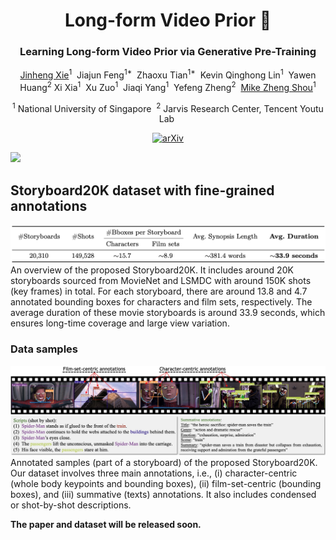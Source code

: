 <div align="center">
<h1>Long-form Video Prior 🎥 </h1>
<h3>Learning Long-form Video Prior via Generative Pre-Training</h3>

[Jinheng Xie](https://sierkinhane.github.io/)<sup>1</sup>&nbsp; Jiajun Feng<sup>1&#42;</sup>&nbsp; Zhaoxu Tian<sup>1&#42;</sup>&nbsp; Kevin Qinghong Lin<sup>1</sup>&nbsp; Yawen Huang<sup>2</sup> Xi Xia<sup>1</sup>&nbsp; Xu Zuo<sup>1</sup>&nbsp; Jiaqi Yang<sup>1</sup>&nbsp; Yefeng Zheng<sup>2</sup>&nbsp; [Mike Zheng Shou](https://scholar.google.com/citations?hl=zh-CN&user=h1-3lSoAAAAJ&view_op=list_works&sortby=pubdate)<sup>1</sup> 

<sup>1</sup> National University of Singapore&nbsp; <sup>2</sup> Jarvis Research Center, Tencent Youtu Lab&nbsp;

[![arXiv](https://img.shields.io/badge/arXiv-<TBD>-<COLOR>.svg)]()

</div>

<img src="teaser.gif" width="1000">

## Storyboard20K dataset with fine-grained annotations
<img src="dataset_overview.png" width="1000">
An overview of the proposed Storyboard20K. It includes around 20K storyboards sourced from MovieNet and LSMDC with around 150K shots (key frames) in total. For each storyboard, there are around 13.8 and 4.7 annotated bounding boxes for characters and film sets, respectively. The average duration of these movie storyboards is around 33.9 seconds, which ensures long-time coverage and large view variation.

### Data samples
<img src="sample.jpg" width="1000">
Annotated samples (part of a storyboard) of the proposed Storyboard20K. Our dataset involves three main annotations, i.e., (i) character-centric (whole body keypoints and bounding boxes), (ii) film-set-centric (bounding boxes), and (iii) summative (texts) annotations. It also includes condensed or shot-by-shot descriptions.

**The paper and dataset will be released soon.**

